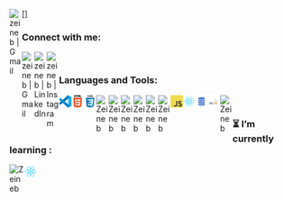 [<img align="left" alt="zeineb | Gmail" width="22px" src="https://c.tenor.com/AlUkiGkR2j8AAAAM/new-game-ahagon-umiko-programming.gif" />]
### Connect with me:

[<img align="left" alt="zeineb | Gmail" width="22px" src="https://upload.wikimedia.org/wikipedia/commons/thumb/7/7e/Gmail_icon_%282020%29.svg/2560px-Gmail_icon_%282020%29.svg.png" />][gmail]
[<img align="left" alt="zeineb | LinkedIn" width="22px" src="https://image.flaticon.com/icons/png/512/174/174857.png" />][linkedin]
[<img align="left" alt="zeineb | Instagram" width="22px" src="https://upload.wikimedia.org/wikipedia/commons/thumb/e/e7/Instagram_logo_2016.svg/768px-Instagram_logo_2016.svg.png" />][instagram]



<br />



### Languages and Tools:
<img align="left" alt="Zeineb" width="22px" src="https://raw.githubusercontent.com/github/explore/80688e429a7d4ef2fca1e82350fe8e3517d3494d/topics/visual-studio-code/visual-studio-code.png" />

<img align="left" alt="Zeineb" width="22px" src="https://raw.githubusercontent.com/github/explore/80688e429a7d4ef2fca1e82350fe8e3517d3494d/topics/html/html.png" />
<img align="left" alt="Zeineb" width="22px" src="https://raw.githubusercontent.com/github/explore/80688e429a7d4ef2fca1e82350fe8e3517d3494d/topics/css/css.png" />

<img align="left" alt="Zeineb" width="22px" src="https://cdn.worldvectorlogo.com/logos/angular-icon.svg" />

<img align="left" alt="Zeineb" width="22px" src="https://uxwing.com/wp-content/themes/uxwing/download/10-brands-and-social-media/ionic.png" />
<img align="left" alt="Zeineb" width="22px" src="https://www.clipartmax.com/png/middle/354-3543373_spring-framework-logo-svg-png-download-java-spring.png" />
<img align="left" alt="Zeineb" width="22px" src="https://upload.wikimedia.org/wikipedia/commons/thumb/5/5c/AWS_Simple_Icons_AWS_Cloud.svg/1024px-AWS_Simple_Icons_AWS_Cloud.svg.png" />
<img align="left" alt="Zeineb" width="22px" src="https://cdn.iconscout.com/icon/free/png-512/docker-226091.png" />
<img align="left" alt="Zeineb" width="22px" src="https://cdn.worldvectorlogo.com/logos/hibernate.svg" />
<img align="left" alt="Zeineb" width="22px" src="https://raw.githubusercontent.com/github/explore/80688e429a7d4ef2fca1e82350fe8e3517d3494d/topics/javascript/javascript.png" />
<img align="left" alt="Zeineb" width="22px" src="https://raw.githubusercontent.com/github/explore/80688e429a7d4ef2fca1e82350fe8e3517d3494d/topics/react/react.png" />
<img align="left" alt="Zeineb" width="22px" src="https://raw.githubusercontent.com/github/explore/80688e429a7d4ef2fca1e82350fe8e3517d3494d/topics/sql/sql.png" />
<img align="left" alt="Zeineb" width="22px" src="https://raw.githubusercontent.com/github/explore/80688e429a7d4ef2fca1e82350fe8e3517d3494d/topics/mysql/mysql.png" />
<img align="left" alt="Zeineb" width="22px" src="https://github.githubassets.com/images/modules/logos_page/Octocat.png" />



</br>



### ⏳ I’m currently learning :

<img align="left" alt="Zeineb" width="25px" src="https://cdn.iconscout.com/icon/free/png-512/flutter-2038877-1720090.png" /> 
<img align="left" alt="Zeineb" width="25px" src="https://raw.githubusercontent.com/github/explore/80688e429a7d4ef2fca1e82350fe8e3517d3494d/topics/react/react.png" /> 


[instagram]: https://www.instagram.com/zeineb_houman/
[linkedin]: https://www.linkedin.com/in/zeineb-houman/
[gmail]: https://mail.google.com/mail/u/0/?pli=1#inbox

